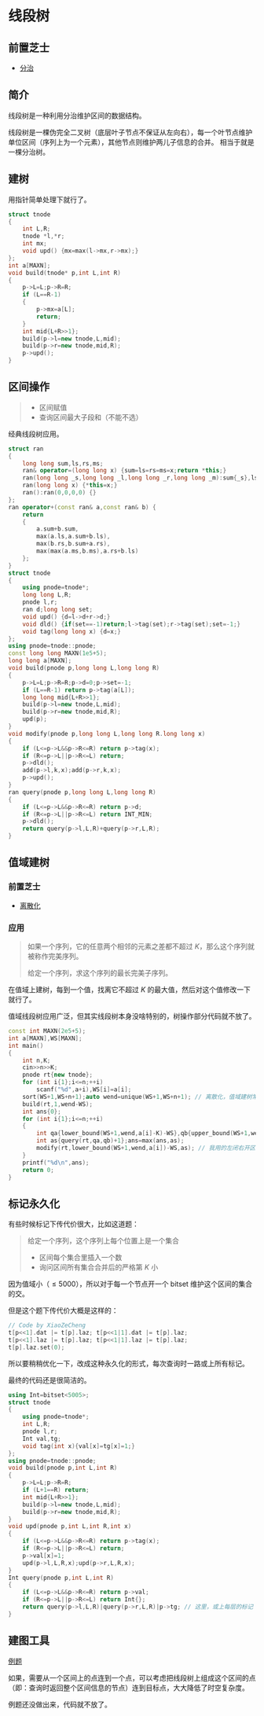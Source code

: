 # 线段树

## 前置芝士
- [分治](/basic/conquer.md)

## 简介

线段树是一种利用分治维护区间的数据结构。

线段树是一棵伪完全二叉树（底层叶子节点不保证从左向右），每一个叶节点维护单位区间（序列上为一个元素），其他节点则维护两儿子信息的合并。
相当于就是一棵分治树。

## 建树

用指针简单处理下就行了。

```cpp
struct tnode
{
    int L,R;
    tnode *l,*r;
    int mx;
    void upd() {mx=max(l->mx,r->mx);}
};
int a[MAXN];
void build(tnode* p,int L,int R)
{
    p->L=L;p->R=R;
    if (L==R-1)
    {
        p->mx=a[L];
        return;
    }
    int mid{L+R>>1};
    build(p->l=new tnode,L,mid);
    build(p->r=new tnode,mid,R);
    p->upd();
}
```

## 区间操作

> - 区间赋值
> - 查询区间最大子段和（不能不选）

经典线段树应用。

```cpp
struct ran
{
    long long sum,ls,rs,ms;
    ran& operator=(long long x) {sum=ls=rs=ms=x;return *this;}
    ran(long long _s,long long _l,long long _r,long long _m):sum{_s},ls{_l},rs{_r},ms{_m} {};
    ran(long long x) {*this=x;}
    ran():ran(0,0,0,0) {}
};
ran operator+(const ran& a,const ran& b) {
    return
    {
        a.sum+b.sum,
        max(a.ls,a.sum+b.ls),
        max(b.rs,b.sum+a.rs),
        max(max(a.ms,b.ms),a.rs+b.ls)
    };
}
struct tnode
{
    using pnode=tnode*;
    long long L,R;
    pnode l,r;
    ran d;long long set;
    void upd() {d=l->d+r->d;}
    void dld() {if(set==-1)return;l->tag(set);r->tag(set);set=-1;}
    void tag(long long x) {d=x;}
};
using pnode=tnode::pnode;
const long long MAXN(1e5+5);
long long a[MAXN];
void build(pnode p,long long L,long long R)
{
    p->L=L;p->R=R;p->d=0;p->set=-1;
    if (L==R-1) return p->tag(a[L]);
    long long mid{L+R>>1};
    build(p->l=new tnode,L,mid);
    build(p->r=new tnode,mid,R);
    upd(p);
}
void modify(pnode p,long long L,long long R.long long x)
{
    if (L<=p->L&&p->R<=R) return p->tag(x);
    if (R<=p->L||p->R<=L) return;
    p->dld();
    add(p->l,k,x);add(p->r,k,x);
    p->upd();
}
ran query(pnode p,long long L,long long R)
{
    if (L<=p->L&&p->R<=R) return p->d;
    if (R<=p->L||p->R<=L) return INT_MIN;
    p->dld();
    return query(p->l,L,R)+query(p->r,L,R);
}
```

## 值域建树

### 前置芝士

- [离散化](/misc/discrete.md)

### 应用

> 如果一个序列，它的任意两个相邻的元素之差都不超过 $K$，那么这个序列就被称作完美序列。
>
> 给定一个序列，求这个序列的最长完美子序列。

在值域上建树，每到一个值，找离它不超过 $K$ 的最大值，然后对这个值修改一下就行了。

值域线段树应用广泛，但其实线段树本身没啥特别的，树操作部分代码就不放了。

```cpp
const int MAXN(2e5+5);
int a[MAXN],WS[MAXN];
int main()
{
    int n,K;
    cin>>n>>K;
    pnode rt{new tnode};
    for (int i{1};i<=n;++i)
        scanf("%d",a+i),WS[i]=a[i];
    sort(WS+1,WS+n+1);auto wend=unique(WS+1,WS+n+1); // 离散化，值域建树常用操作
    build(rt,1,wend-WS);
    int ans{0};
    for (int i{1};i<=n;++i)
    {
        int qa{lower_bound(WS+1,wend,a[i]-K)-WS},qb{upper_bound(WS+1,wend,a[i]+K)-WS};
        int as{query(rt,qa,qb)+1};ans=max(ans,as);
        modify(rt,lower_bound(WS+1,wend,a[i])-WS,as); // 我用的左闭右开区间，询问给的闭，稍微处理一下
    }
    printf("%d\n",ans);
    return 0;
}
```

## 标记永久化

有些时候标记下传代价很大，比如这道题：

>给定一个序列，这个序列上每个位置上是一个集合
> - 区间每个集合里插入一个数
> - 询问区间所有集合合并后的严格第 $K$ 小

因为值域小（$\leq 5000$），所以对于每一个节点开一个 bitset 维护这个区间的集合的交。

但是这个题下传代价大概是这样的：

```cpp
// Code by XiaoZeCheng
t[p<<1].dat |= t[p].laz; t[p<<1|1].dat |= t[p].laz;
t[p<<1].laz |= t[p].laz; t[p<<1|1].laz |= t[p].laz;
t[p].laz.set(0);
```

所以要稍稍优化一下，改成这种永久化的形式，每次查询时一路或上所有标记。

最终的代码还是很简洁的。

```cpp
using Int=bitset<5005>;
struct tnode
{
    using pnode=tnode*;
    int L,R;
    pnode l,r;
    Int val,tg;
    void tag(int x){val[x]=tg[x]=1;}
};
using pnode=tnode::pnode;
void build(pnode p,int L,int R)
{
    p->L=L;p->R=R;
    if (L+1==R) return;
    int mid{L+R>>1};
    build(p->l=new tnode,L,mid);
    build(p->r=new tnode,mid,R);
}
void upd(pnode p,int L,int R,int x)
{
    if (L<=p->L&&p->R<=R) return p->tag(x);
    if (R<=p->L||p->R<=L) return;
    p->val[x]=1;
    upd(p->l,L,R,x);upd(p->r,L,R,x);
}
Int query(pnode p,int L,int R)
{
    if (L<=p->L&&p->R<=R) return p->val;
    if (R<=p->L||p->R<=L) return Int{};
    return query(p->l,L,R)|query(p->r,L,R)|p->tg; // 这里，或上每层的标记
}
```

## 建图工具

[例题](https://www.luogu.com.cn/problem/P3588)

如果，需要从一个区间上的点连到一个点，可以考虑把线段树上组成这个区间的点（即：查询时返回整个区间信息的节点）连到目标点，大大降低了时空复杂度。

例题还没做出来，代码就不放了。
